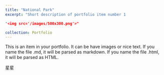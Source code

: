 ```yaml
---
title: "National Park"
excerpt: "Short description of portfolio item number 1 

"<img src='/images/500x300.png'>"

collection: Portfolio
---
```


This is an item in your portfolio. It can be have images or nice text. If you name the file .md, it will be parsed as markdown. If you name the file .html, it will be parsed as HTML. 

星星
